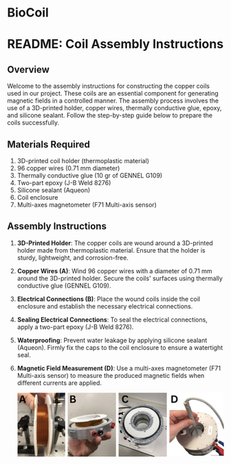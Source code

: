 # BioCoil

# README: Coil Assembly Instructions

## Overview

Welcome to the assembly instructions for constructing the copper coils used in our project. These coils are an essential component for generating magnetic fields in a controlled manner. The assembly process involves the use of a 3D-printed holder, copper wires, thermally conductive glue, epoxy, and silicone sealant. Follow the step-by-step guide below to prepare the coils successfully.

## Materials Required

1. 3D-printed coil holder (thermoplastic material)
2. 96 copper wires (0.71 mm diameter)
3. Thermally conductive glue (10 gr of GENNEL G109)
4. Two-part epoxy (J-B Weld 8276)
5. Silicone sealant (Aqueon) 
6. Coil enclosure
7. Multi-axes magnetometer (F71 Multi-axis sensor)

## Assembly Instructions

1. **3D-Printed Holder**: The copper coils are wound around a 3D-printed holder made from thermoplastic material. Ensure that the holder is sturdy, lightweight, and corrosion-free.

2. **Copper Wires (A)**: Wind 96 copper wires with a diameter of 0.71 mm around the 3D-printed holder. Secure the coils' surfaces using thermally conductive glue (GENNEL G109). 

3. **Electrical Connections (B)**: Place the wound coils inside the coil enclosure and establish the necessary electrical connections.

4. **Sealing Electrical Connections**: To seal the electrical connections, apply a two-part epoxy (J-B Weld 8276).

5. **Waterproofing**: Prevent water leakage by applying silicone sealant (Aqueon). Firmly fix the caps to the coil enclosure to ensure a watertight seal.

6. **Magnetic Field Measurement (D)**: Use a multi-axes magnetometer (F71 Multi-axis sensor) to measure the produced magnetic fields when different currents are applied.


   <img src="BioCoil.png" width="700">
